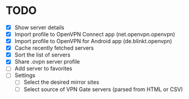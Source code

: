 TODO
======

- [x] Show server details
- [x] Import profile to OpenVPN Connect app (net.openvpn.openvpn)
- [x] Import profile to OpenVPN for Android app (de.blinkt.openvpn)
- [x] Cache recently fetched servers
- [x] Sort the list of servers
- [x] Share .ovpn server profile
- [ ] Add server to favorites
- [ ] Settings
  - [ ] Select the desired mirror sites
  - [ ] Select source of VPN Gate servers (parsed from HTML or CSV)
